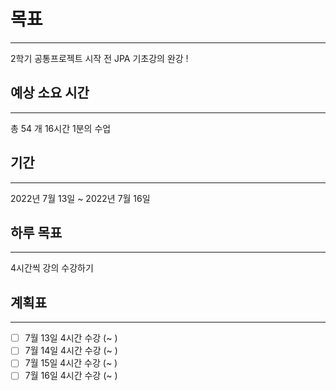 # 목표
---    
2학기 공통프로젝트 시작 전 JPA 기초강의 완강 !

## 예상 소요 시간
---    
총 54 개 
16시간 1분의 수업

## 기간
---    
2022년 7월 13일 ~ 2022년 7월 16일

## 하루 목표
---    
4시간씩 강의 수강하기

## 계획표
---    
- [ ] 7월 13일 4시간 수강 (~ )
- [ ] 7월 14일 4시간 수강 (~ )
- [ ] 7월 15일 4시간 수강 (~ )
- [ ] 7월 16일 4시간 수강 (~ )
